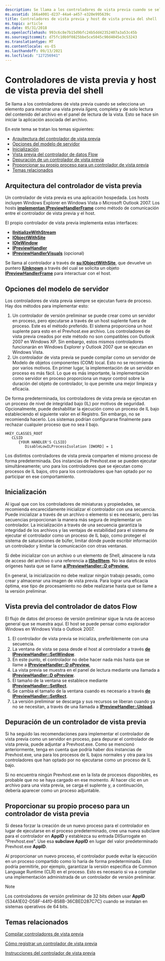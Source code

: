 ```yaml
---
description: Se llama a los controladores de vista previa cuando se selecciona un elemento para mostrar una vista previa ligera, completa y de solo lectura del contenido del archivo en el panel de lectura de la vista. Esto se hace sin iniciar la aplicación asociada del archivo.
ms.assetid: 166a4001-d237-44a4-a457-e320e995639c
title: Controladores de vista previa y host de vista previa del shell
ms.topic: article
ms.date: 05/31/2018
ms.openlocfilehash: 993c6c8e7b15d9bfc24b5dd42352407a3a53c45b
ms.sourcegitcommit: d75fc10b9f0825bbe5ce5045c90d4045e3c53243
ms.translationtype: MT
ms.contentlocale: es-ES
ms.lasthandoff: 09/13/2021
ms.locfileid: "127256941"
---
```

# <a name="preview-handlers-and-shell-preview-host"></a>Controladores de vista previa y host de vista previa del shell

Se llama a los controladores de vista previa cuando se selecciona un elemento para mostrar una vista previa *ligera,* completa y de solo lectura del contenido del archivo en el panel de lectura de la vista. Esto se hace sin iniciar la aplicación asociada del archivo.

En este tema se tratan los temas siguientes:

-   [Arquitectura del controlador de vista previa](#preview-handler-architecture)
-   [Opciones del modelo de servidor](#server-model-options)
-   [Inicialización](#initialization)
-   [Vista previa del controlador de datos Flow](#preview-handler-data-flow)
-   [Depuración de un controlador de vista previa](#debugging-a-preview-handler)
-   [Proporcionar su propio proceso para un controlador de vista previa](#providing-your-own-process-for-a-preview-handler)
-   [Temas relacionados](#related-topics)

## <a name="preview-handler-architecture"></a>Arquitectura del controlador de vista previa

Un controlador de vista previa es una aplicación hospedada. Los hosts incluyen Windows Explorer en Windows Vista o Microsoft Outlook 2007. Los hosts [**implementan IPreviewHandlerFrame**](/windows/win32/api/shobjidl_core/nn-shobjidl_core-ipreviewhandlerframe) como método de comunicación entre el controlador de vista previa y el host.

El propio controlador de vista previa implementa estas interfaces:

-   [**IInitializeWithStream**](/windows/desktop/api/Propsys/nn-propsys-iinitializewithstream)
-   [**IObjectWithSite**](/windows/win32/api/ocidl/nn-ocidl-iobjectwithsite)
-   [**IOleWindow**](/windows/win32/api/oleidl/nn-oleidl-iolewindow)
-   [**IPreviewHandler**](/windows/win32/api/shobjidl_core/nn-shobjidl_core-ipreviewhandler)
-   [**IPreviewHandlerVisuals**](/windows/win32/api/shobjidl_core/nn-shobjidl_core-ipreviewhandlervisuals) (opcional)

Se llama al controlador a través de [**su IObjectWithSite**](/windows/win32/api/ocidl/nn-ocidl-iobjectwithsite), que devuelve un puntero [**IUnknown**](/windows/win32/api/unknwn/nn-unknwn-iunknown) a través del cual se solicita un objeto [**IPreviewHandlerFrame**](/windows/win32/api/shobjidl_core/nn-shobjidl_core-ipreviewhandlerframe) para interactuar con el host.

## <a name="server-model-options"></a>Opciones del modelo de servidor

Los controladores de vista previa siempre se ejecutan fuera de proceso. Hay dos métodos para implementar esto:

1.  Un controlador de versión preliminar se puede crear como un servidor en proceso, pero ejecutarse a través de un host suplente fuera de proceso. Este es el método preferido. El sistema proporciona un host suplente para esto en el Prevhost.exe archivo. Los controladores de vista previa creados por este método no son compatibles con Outlook 2007 en Windows XP. Sin embargo, estos mismos controladores funcionarán en Windows Explorer y Outlook 2007 que se ejecutan en Windows Vista.
2.  Un controlador de vista previa se puede compilar como un servidor de Modelo de objetos componentes (COM) local. Esto no se recomienda por varios motivos. En primer lugar, la implementación de un servidor en proceso es más fácil. Lo que es más importante, la implementación como servidor en proceso proporciona un mayor control sobre la duración del objeto de controlador, lo que permite una mejor limpieza y eficacia.

De forma predeterminada, los controladores de vista previa se ejecutan en un proceso de nivel de integridad bajo (IL) por motivos de seguridad. Opcionalmente, puede deshabilitar la ejecución como un proceso de IL bajo estableciendo el siguiente valor en el Registro. Sin embargo, no se recomienda hacerlo. Los sistemas podrían configurarse finalmente para rechazar cualquier proceso que no sea il bajo.

```
HKEY_CLASSES_ROOT
   CLSID
      {YOUR HANDLER'S CLSID}
         DisableLowILProcessIsolation [DWORD] = 1
```

Los distintos controladores de vista previa comparten el mismo proceso de forma predeterminada. Dos instancias de Prevhost.exe se pueden ejecutar simultáneamente; uno para los controladores que se ejecutan como procesos de IL bajos, otro para los controladores que han optado por no participar en ese comportamiento.

## <a name="initialization"></a>Inicialización

Al igual que con los controladores de miniaturas y propiedades, se recomienda encarecidamente inicializar el controlador con una secuencia. Puede inicializar a través de un archivo o elemento si es necesario, pero las secuencias proporcionan la manera más segura de implementar un controlador. La inicialización a través de una secuencia garantiza la integridad de los archivos y las ventajas de estabilidad para el sistema de ejecutar el controlador como un proceso de IL bajo, como proteger el sistema de saturaciones de búfer, limitar dónde puede escribir información un controlador y limitar la comunicación con otras ventanas.

Si debe inicializar con un archivo o un elemento de Shell, almacene la ruta de acceso del archivo o una referencia a [**IShellItem**](/windows/desktop/api/shobjidl_core/nn-shobjidl_core-ishellitem). No lea datos de estos orígenes hasta que se llame [**a IPreviewHandler::D oPreview.**](/windows/desktop/api/shobjidl_core/nf-shobjidl_core-ipreviewhandler-dopreview)

En general, la inicialización no debe realizar ningún trabajo pesado, como crear y almacenar una imagen de vista previa. Para lograr una eficacia óptima, ese tipo de procesamiento no debe realizarse hasta que se llame a la versión preliminar.

## <a name="preview-handler-data-flow"></a>Vista previa del controlador de datos Flow

El flujo de datos del proceso de versión preliminar sigue la ruta de acceso general que se muestra aquí. El host se puede pensar como explorador Windows en Windows Vista o Outlook 2007.

1.  El controlador de vista previa se inicializa, preferiblemente con una secuencia.
2.  La ventana de vista se pasa desde el host al controlador a través [**de IPreviewHandler::SetWindow**](/windows/desktop/api/shobjidl_core/nf-shobjidl_core-ipreviewhandler-setwindow).
3.  En este punto, el controlador no debe hacer nada más hasta que se llame a [**IPreviewHandler::D oPreview.**](/windows/desktop/api/shobjidl_core/nf-shobjidl_core-ipreviewhandler-dopreview)
4.  La vista previa se muestra en el panel de lectura mediante una llamada a [**IPreviewHandler::D oPreview**](/windows/desktop/api/shobjidl_core/nf-shobjidl_core-ipreviewhandler-dopreview).
5.  El tamaño de la ventana se establece mediante [**IPreviewHandler::SetRect**](/windows/desktop/api/shobjidl_core/nf-shobjidl_core-ipreviewhandler-setrect).
6.  Se cambia el tamaño de la ventana cuando es necesario a través [**de IPreviewHandler::SetRect**](/windows/desktop/api/shobjidl_core/nf-shobjidl_core-ipreviewhandler-setrect).
7.  La versión preliminar se descarga y sus recursos se liberan cuando ya no se necesitan, a través de una llamada a [**IPreviewHandler::Unload**](/windows/desktop/api/shobjidl_core/nf-shobjidl_core-ipreviewhandler-unload).

## <a name="debugging-a-preview-handler"></a>Depuración de un controlador de vista previa

Si ha seguido las recomendaciones para implementar el controlador de vista previa como un servidor en proceso, para depurar el controlador de vista previa, puede adjuntar a Prevhost.exe. Como se mencionó anteriormente, tenga en cuenta que podría haber dos instancias de Prevhost.exe, una para los procesos de IL bajos normales y otra para los controladores que han optado por no ejecutarse como un proceso de IL bajo.

Si no encuentra ningún Prevhost.exe en la lista de procesos disponibles, es probable que no se haya cargado en ese momento. Al hacer clic en un archivo para una vista previa, se carga el suplente y, a continuación, debería aparecer como un proceso adjuntable.

## <a name="providing-your-own-process-for-a-preview-handler"></a>Proporcionar su propio proceso para un controlador de vista previa

Si desea forzar la creación de un nuevo proceso para el controlador en lugar de ejecutarse en el proceso predeterminado, cree una nueva subclave para el controlador en **AppID** y establezca su entrada DllSurrogate en "Prevhost.exe". Use esa **subclave AppID** en lugar del valor predeterminado Prevhost.exe **AppID**.

Al proporcionar un nuevo proceso, el controlador puede evitar la ejecución en un proceso compartido como lo haría de forma predeterminada. Esto podría permitirle, por ejemplo, garantizar la versión específica de Common Language Runtime (CLR) en el proceso. Esto es necesario si va a compilar una implementación administrada de un controlador de versión preliminar.

> [!Note]  
> Los controladores de versión preliminar de 32 bits deben usar **AppID** {534A1E02-D58F-44f0-B58B-36CBED287C7C} cuando se instalan en sistemas operativos de 64 bits.

 

## <a name="related-topics"></a>Temas relacionados

<dl> <dt>

[Compilar controladores de vista previa](building-preview-handlers.md)
</dt> <dt>

[Cómo registrar un controlador de vista previa](how-to-register-a-preview-handler.md)
</dt> <dt>

[Instrucciones del controlador de vista previa](preview-handler-guidelines.md)
</dt> </dl>

 

 
